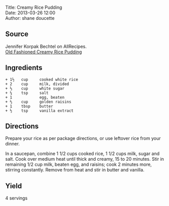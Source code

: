 Title: Creamy Rice Pudding  
Date: 2013-03-26 12:00  
Author: shane doucette  


## Source
Jennifer Korpak Bechtel on AllRecipes.  
[Old Fashioned Creamy Rice Pudding](http://allrecipes.com/recipe/228914/old-fashioned-creamy-rice-pudding/)


## Ingredients
~~~~
+ 1½   cup     cooked white rice
+ 2    cup     milk, divided
+ ⅓    cup     white sugar
+ ¼    tsp     salt
+ 1            egg, beaten
+ ⅔    cup     golden raisins
+ 1    tbsp    butter
+ ½    tsp     vanilla extract
~~~~


## Directions
Prepare your rice as per package directions, or use leftover rice from your dinner.

In a saucepan, combine 1 1/2 cups cooked rice, 1 1/2 cups milk, sugar and salt. Cook over medium heat until thick and creamy, 15 to 20 minutes. Stir in remaining 1/2 cup milk, beaten egg, and raisins; cook 2 minutes more, stirring constantly. Remove from heat and stir in butter and vanilla.


## Yield
4 servings

